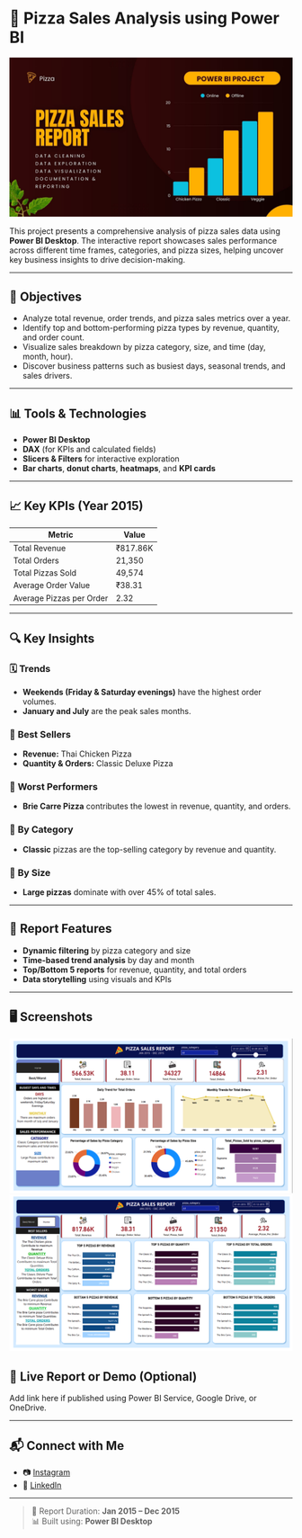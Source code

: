 # 🍕 Pizza Sales Analysis using Power BI

![](https://github.com/mahibore/Pizza-Sale-Analysis-PowerBI-Project/blob/main/4.jpg)

This project presents a comprehensive analysis of pizza sales data using **Power BI Desktop**. The interactive report showcases sales performance across different time frames, categories, and pizza sizes, helping uncover key business insights to drive decision-making.

---

## 📌 Objectives

- Analyze total revenue, order trends, and pizza sales metrics over a year.
- Identify top and bottom-performing pizza types by revenue, quantity, and order count.
- Visualize sales breakdown by pizza category, size, and time (day, month, hour).
- Discover business patterns such as busiest days, seasonal trends, and sales drivers.

---

## 📊 Tools & Technologies

- **Power BI Desktop**
- **DAX** (for KPIs and calculated fields)
- **Slicers & Filters** for interactive exploration
- **Bar charts**, **donut charts**, **heatmaps**, and **KPI cards**

---

## 📈 Key KPIs (Year 2015)

| Metric                    | Value     |
|--------------------------|-----------|
| Total Revenue            | ₹817.86K  |
| Total Orders             | 21,350    |
| Total Pizzas Sold        | 49,574    |
| Average Order Value      | ₹38.31    |
| Average Pizzas per Order | 2.32      |

---

## 🔍 Key Insights

### 🗓️ **Trends**
- **Weekends (Friday & Saturday evenings)** have the highest order volumes.
- **January and July** are the peak sales months.

### 🍕 **Best Sellers**
- **Revenue:** Thai Chicken Pizza
- **Quantity & Orders:** Classic Deluxe Pizza

### 🛑 **Worst Performers**
- **Brie Carre Pizza** contributes the lowest in revenue, quantity, and orders.

### 🧾 **By Category**
- **Classic** pizzas are the top-selling category by revenue and quantity.

### 📏 **By Size**
- **Large pizzas** dominate with over 45% of total sales.

---

## 📌 Report Features

- **Dynamic filtering** by pizza category and size
- **Time-based trend analysis** by day and month
- **Top/Bottom 5 reports** for revenue, quantity, and total orders
- **Data storytelling** using visuals and KPIs

---

## 🖥️ Screenshots

![](https://github.com/mahibore/Pizza-Sale-Analysis-PowerBI-Project/blob/main/Report%201.png)
![](https://github.com/mahibore/Pizza-Sale-Analysis-PowerBI-Project/blob/main/Report%202.png)


## 🔗 Live Report or Demo (Optional)

Add link here if published using Power BI Service, Google Drive, or OneDrive.

---

## 📬 Connect with Me

- 📷 [Instagram](https://www.instagram.com/decent_mahi03/)
- 💼 [LinkedIn](https://www.linkedin.com/in/maheshbore03/)

---

> 📁 Report Duration: **Jan 2015 – Dec 2015**  
> 📊 Built using: **Power BI Desktop**
